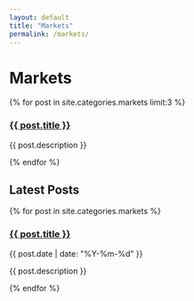 ```yaml
---
layout: default
title: "Markets"
permalink: /markets/
---
```


<h1>Markets</h1>

<!-- Destacados de Markets -->
<div class="featured-cards">
  {% for post in site.categories.markets limit:3 %}
    <div class="card">
      <h3><a href="{{ post.url | relative_url }}">{{ post.title }}</a></h3>
      <p>{{ post.description }}</p>
    </div>
  {% endfor %}
</div>

<!-- Últimos posts de Markets -->
<h2>Latest Posts</h2>
<div class="post-cards">
  {% for post in site.categories.markets %}
    <div class="post-card">
      <h3><a href="{{ post.url | relative_url }}">{{ post.title }}</a></h3>
      <p class="meta">{{ post.date | date: "%Y-%m-%d" }}</p>
      <p>{{ post.description }}</p>
    </div>
  {% endfor %}
</div>
